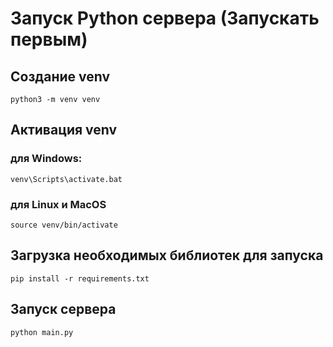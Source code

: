 # Запуск Python сервера (Запускать первым)

## Создание venv
```
python3 -m venv venv
```

## Активация venv
### для Windows:
```
venv\Scripts\activate.bat
```

### для Linux и MacOS
```
source venv/bin/activate
```

## Загрузка необходимых библиотек для запуска
```
pip install -r requirements.txt
```

## Запуск сервера
```
python main.py
```
